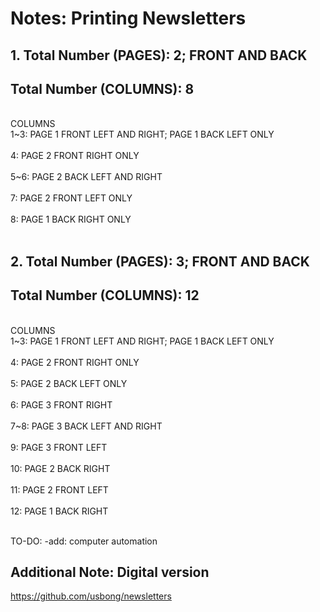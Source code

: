 # Notes: Printing Newsletters
## 1. Total Number (PAGES): 2; FRONT AND BACK<br/>
## Total Number (COLUMNS): 8<br/>
<br/>
COLUMNS<br/>
1~3: PAGE 1 FRONT LEFT AND RIGHT; PAGE 1 BACK LEFT ONLY<br/>
<br/>
4: PAGE 2 FRONT RIGHT ONLY<br/>
<br/>
5~6: PAGE 2 BACK LEFT AND RIGHT<br/>
<br/>
7: PAGE 2 FRONT LEFT ONLY<br/>
<br/>
8: PAGE 1 BACK RIGHT ONLY<br/>
<br/>

## 2. Total Number (PAGES): 3; FRONT AND BACK
## Total Number (COLUMNS): 12
<br/>
COLUMNS<br/>
1~3: PAGE 1 FRONT LEFT AND RIGHT; PAGE 1 BACK LEFT ONLY<br/>
<br/>
4: PAGE 2 FRONT RIGHT ONLY<br/>
<br/>
5: PAGE 2 BACK LEFT ONLY<br/>
<br/>
6: PAGE 3 FRONT RIGHT<br/>
<br/>
7~8: PAGE 3 BACK LEFT AND RIGHT<br/>
<br/>
9: PAGE 3 FRONT LEFT<br/>
<br/>
10: PAGE 2 BACK RIGHT<br/>
<br/>
11: PAGE 2 FRONT LEFT<br/>
<br/>
12: PAGE 1 BACK RIGHT<br/>
<br/>

TO-DO: -add: computer automation

## Additional Note: Digital version
https://github.com/usbong/newsletters
